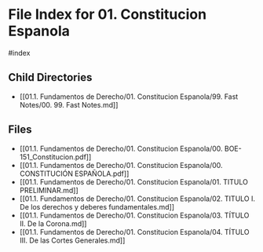 # File Index for 01. Constitucion Espanola
#index

## Child Directories

- [[01.1. Fundamentos de Derecho/01. Constitucion Espanola/99. Fast Notes/00. 99. Fast Notes.md]]

## Files

- [[01.1. Fundamentos de Derecho/01. Constitucion Espanola/00. BOE-151_Constitucion.pdf]]
- [[01.1. Fundamentos de Derecho/01. Constitucion Espanola/00. CONSTITUCIÓN ESPAÑOLA.pdf]]
- [[01.1. Fundamentos de Derecho/01. Constitucion Espanola/01. TITULO PRELIMINAR.md]]
- [[01.1. Fundamentos de Derecho/01. Constitucion Espanola/02. TITULO I. De los derechos y deberes fundamentales.md]]
- [[01.1. Fundamentos de Derecho/01. Constitucion Espanola/03. TÍTULO II. De la Corona.md]]
- [[01.1. Fundamentos de Derecho/01. Constitucion Espanola/04. TÍTULO III. De las Cortes Generales.md]]
